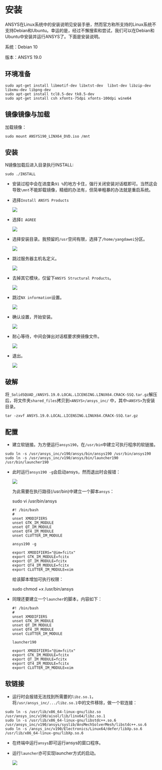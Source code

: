 # 安装

ANSYS在Linux系统中的安装说明见安装手册，然而官方称所支持的Linux系统不支持Debian和Ubuntu。幸运的是，经过不懈搜索和尝试，我们可以在Debian和Ubuntu中安装并运行ANSYS了。下面是安装说明。

系统：Debian 10

版本：ANSYS 19.0

## 环境准备

```
sudo apt-get install libmotif-dev libxtst-dev  libxt-dev libzip-dev
libxmu-dev libpng-dev 
sudo apt-get install tcl8.5-dev tk8.5-dev
sudo apt-get install csh xfonts-75dpi xfonts-100dpi wine64
```


## 镜像镜像与加载


加载镜像：

```
sudo mount ANSYS190_LINX64_DVD.iso /mnt
```

## 安装

N镜像加载后进入目录执行INSTALL:

```
sudo ./INSTALL
```


- 安装过程中会在进度条`91 %`的地方卡住，强行关闭安装对话框即可。当然这会导致`\mnt`不能卸载镜像，精细的办法有，但简单粗暴的办法就是重启系统。


- 选择`Install ANSYS Products`

  ![](./Pic_1.jpg)

- 选择`I AGREE`

  ![](./Pic_2.jpg)

- 选择安装目录。我预留的`/usr`空间有限，选择了`/home/yangdawei`分区。

  ![](./Pic_3.jpg)

- 跳过服务器主机名定义。

  ![](./Pic_4.jpg)

- 去掉其它模块，仅留下`ANSYS Structural Products`。

  ![](./Pic_5.jpg)

- 跳过`NX information`设置。

  ![](./Pic_6.jpg)

- 确认设置，开始安装。

  ![](./Pic_7.jpg)

- 耐心等待，中间会弹出对话框要求换镜像文件。

  ![](./Pic_8.jpg)

- 退出。

  ![](./Pic_9.jpg)

## 破解

将`_SolidSQUAD_/ANSYS.19.0.LOCAL.LICENSING.LINUX64.CRACK-SSQ.tar.gz`解压后，将文件夹`shared_files`拷贝到`<ANSYS>/ansys_inc/` 中，其中`<ANSYS>`为安装目录。

```
tar -zxvf ANSYS.19.0.LOCAL.LICENSING.LINUX64.CRACK-SSQ.tar.gz
```

## 配置

- 建立软链接。为方便运行`ansys190`，在`/usr/bin`中建立可执行程序的软链接。

```
sudo ln -s /usr/ansys_inc/v190/ansys/bin/ansys190 /usr/bin/ansys190
sudo ln -s /usr/ansys_inc/v190/ansys/bin/launcher190 /usr/bin/launcher190
```

- 此时运行`ansys190 -g`会启动ansys，然而退出时会报错：

  ![](./Pic_10.jpg)

  为此需要在执行路径(/usr/bin)中建立一个脚本`ansys`：

  sudo vi /usr/bin/ansys

  ```
  #! /bin/bash
  #
  unset XMODIFIERS
  unset GTK_IM_MODULE
  unset QT_IM_MODULE
  unset QT4_IM_MODULE
  unset CLUTTER_IM_MODULE

  ansys190 -g

  export XMODIFIERS="@im=fcitx"
  export GTK_IM_MODULE=fcitx
  export QT_IM_MODULE=fcitx
  export QT4_IM_MODULE=fcitx
  export CLUTTER_IM_MODULE=xim
  ```

  给该脚本增加可执行权限：

  sudo chmod +x /usr/bin/ansys

- 同理还要建立一个`launcher`的脚本，内容如下：


  ```
  #! /bin/bash
  #
  unset XMODIFIERS
  unset GTK_IM_MODULE
  unset QT_IM_MODULE
  unset QT4_IM_MODULE
  unset CLUTTER_IM_MODULE

  launcher190

  export XMODIFIERS="@im=fcitx"
  export GTK_IM_MODULE=fcitx
  export QT_IM_MODULE=fcitx
  export QT4_IM_MODULE=fcitx
  export CLUTTER_IM_MODULE=xim
  ```
##  软链接

- 运行时会报错无法找到所需要的`libz.so.1`，将`/usr/ansys_inc/.../libz.so.1`中的文件移除，做一个软连接：
```
sudo ln -s /usr/lib/x86_64-linux-gnu/libz.so /usr/ansys_inc/v190/aisol/lib/linx64/libz.so.1
sudo ln -s /usr/lib/x86_64-linux-gnu/libstdc++.so.6 /usr/ansys_inc/v190/ansys/syslib/AnsMechSolverMesh/libstdc++.so.6
sudo ln -s /ansys_inc/v190/Electronics/Linux64/defer/libXp.so.6 /usr/lib/x86_64-linux-gnu/libXp.so.6
```

- 在终端中运行`ansys`即可运行ansys的窗口程序。
- 运行`launcher`亦可实现launcher方式的启动。

  ![](./Pic_11.jpg)
